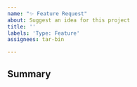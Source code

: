 ```yaml
---
name: "✨ Feature Request"
about: Suggest an idea for this project
title: ''
labels: 'Type: Feature'
assignees: tar-bin

---
```


## Summary

<!-- Tell us what the suggestion is -->
